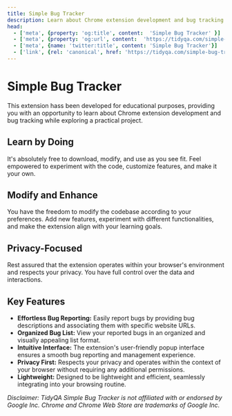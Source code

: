 ```yaml
---
title: Simple Bug Tracker
description: Learn about Chrome extension development and bug tracking while exploring a practical project.
head:
  - ['meta', {property: 'og:title', content:  'Simple Bug Tracker' }]
  - ['meta', {property: 'og:url', content:  'https://tidyqa.com/simple-bug-tracker/' }] 
  - ['meta', {name: 'twitter:title', content: 'Simple Bug Tracker'}]
  - ['link', {rel: 'canonical', href: 'https://tidyqa.com/simple-bug-tracker/'}]
---
```


# Simple Bug Tracker

This extension hass been developed for educational purposes, providing you with an opportunity to learn about Chrome extension development and bug tracking while exploring a practical project.

## Learn by Doing

It's absolutely free to download, modify, and use as you see fit. Feel empowered to experiment with the code, customize features, and make it your own.

## Modify and Enhance

You have the freedom to modify the codebase according to your preferences. Add new features, experiment with different functionalities, and make the extension align with your learning goals.

## Privacy-Focused

Rest assured that the extension operates within your browser's environment and respects your privacy. You have full control over the data and interactions.

## Key Features

- **Effortless Bug Reporting:** Easily report bugs by providing bug descriptions and associating them with specific website URLs.
- **Organized Bug List:** View your reported bugs in an organized and visually appealing list format.
- **Intuitive Interface:** The extension's user-friendly popup interface ensures a smooth bug reporting and management experience.
- **Privacy First:** Respects your privacy and operates within the context of your browser without requiring any additional permissions.
- **Lightweight:** Designed to be lightweight and efficient, seamlessly integrating into your browsing routine.

_Disclaimer: TidyQA Simple Bug Tracker is not affiliated with or endorsed by Google Inc. Chrome and Chrome Web Store are trademarks of Google Inc._
